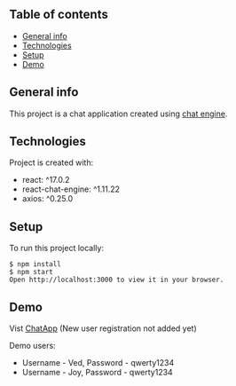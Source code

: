 ## Table of contents
* [General info](#general-info)
* [Technologies](#technologies)
* [Setup](#setup)
* [Demo](#demo)

## General info
This project is a chat application created using [chat engine](https://chatengine.io/).

## Technologies
Project is created with:
* react: ^17.0.2
* react-chat-engine: ^1.11.22
* axios: ^0.25.0
	
## Setup
To run this project locally:

```
$ npm install
$ npm start
Open http://localhost:3000 to view it in your browser.
```

## Demo
Vist [ChatApp](https://chat-app-liard-six.vercel.app/)
(New user registration not added yet)

Demo users:
* Username - Ved, Password - qwerty1234
* Username - Joy, Password - qwerty1234

